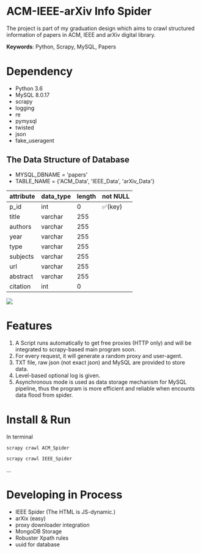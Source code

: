 # ACM-IEEE-arXiv Info Spider

The project is part of my graduation design which aims to crawl structured information of papers in ACM, IEEE and arXiv digital library.

**Keywords**: Python, Scrapy, MySQL, Papers

# Dependency

- Python 3.6
- MySQL 8.0.17
- scrapy
- logging
- re
- pymysql
- twisted
- json
- fake_useragent

## The Data Structure of Database
- MYSQL_DBNAME = 'papers'
- TABLE_NAME = {'ACM_Data', 'IEEE_Data', 'arXiv_Data'}



attribute | data_type | length | not NULL 
---|---|---|---
p_id | int | 0 | :white_check_mark:(key) | 
title | varchar | 255
authors | varchar | 255
year | varchar | 255
type | varchar | 255
subjects | varchar | 255
url | varchar | 255
abstract | varchar | 255
citation | int | 0


![](https://github.com/xyjigsaw/ACM-IEEE-arXiv-Spider/blob/master/MySQL-Spider.png)

# Features
1. A Script runs automatically to get free proxies (HTTP only) and will be integrated to scrapy-based main program soon.
2. For every request, it will generate a random proxy and user-agent.
3. TXT file, raw json (not exact json) and MySQL are provided to store data.
4. Level-based optional log is given.  
5. Asynchronous mode is used as data storage mechanism for MySQL pipeline, thus the program is more efficient and reliable when encounts data flood from spider.

# Install & Run

In terminal

```
scrapy crawl ACM_Spider
```
```
scrapy crawl IEEE_Spider
```
...

# Developing in Process

- IEEE Spider (The HTML is JS-dynamic.)
- arXix (easy)
- proxy downloader integration
- MongoDB Storage
- Robuster Xpath rules
- uuid for database